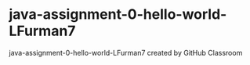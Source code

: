# java-assignment-0-hello-world-LFurman7
java-assignment-0-hello-world-LFurman7 created by GitHub Classroom
